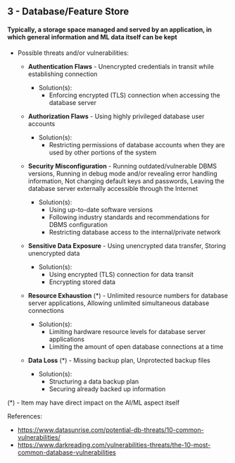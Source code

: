 ## 3 - Database/Feature Store
#### Typically, a storage space managed and served by an application, in which general information and ML data itself can be kept

- Possible threats and/or vulnerabilities:

	- **Authentication Flaws** - Unencrypted credentials in transit while establishing connection
		- Solution(s):
  			- Enforcing encrypted (TLS) connection when accessing the database server

	- **Authorization Flaws** - Using highly privileged database user accounts
		- Solution(s):
  			- Restricting permissions of database accounts when they are used by other portions of the system

	- **Security Misconfiguration** - Running outdated/vulnerable DBMS versions, Running in debug mode and/or revealing error handling information, Not changing default keys and passwords, Leaving the database server externally accessible through the Internet
		- Solution(s):
			- Using up-to-date software versions
			- Following industry standards and recommendations for DBMS configuration
			- Restricting database access to the internal/private network
			
	- **Sensitive Data Exposure** - Using unencrypted data transfer, Storing unencrypted data
		- Solution(s):
			- Using encrypted (TLS) connection for data transit
			- Encrypting stored data

	- **Resource Exhaustion** (\*) - Unlimited resource numbers for database server applications, Allowing unlimited simultaneous database connections
		- Solution(s):
			- Limiting hardware resource levels for database server applications
			- Limiting the amount of open database connections at a time

	- **Data Loss** (\*) - Missing backup plan, Unprotected backup files
		- Solution(s):
			- Structuring a data backup plan
			- Securing already backed up information



(\*) - Item may have direct impact on the AI/ML aspect itself

References:

- https://www.datasunrise.com/potential-db-threats/10-common-vulnerabilities/
- https://www.darkreading.com/vulnerabilities-threats/the-10-most-common-database-vulnerabilities
